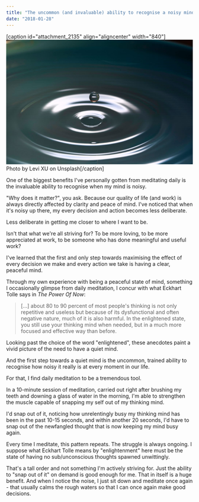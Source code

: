 ```yaml
---
title: "The uncommon (and invaluable) ability to recognise a noisy mind"
date: "2018-01-28"
---
```


\[caption id="attachment\_2135" align="aligncenter" width="840"\]![water droplet noisy mind metaphor](images/levi-xu-125529-1024x683.jpg) Photo by Levi XU on Unsplash\[/caption\]

One of the biggest benefits I've personally gotten from meditating daily is the invaluable ability to recognise when my mind is noisy.

"Why does it matter?", you ask. Because our quality of life (and work) is always directly affected by clarity and peace of mind. I've noticed that when it's noisy up there, my every decision and action becomes less deliberate.

Less deliberate in getting me closer to where I want to be.

Isn't that what we're all striving for? To be more loving, to be more appreciated at work, to be someone who has done meaningful and useful work?

I've learned that the first and only step towards maximising the effect of every decision we make and every action we take is having a clear, peaceful mind.

Through my own experience with being a peaceful state of mind, something I occasionally glimpse from daily meditation, I concur with what Eckhart Tolle says in _The Power Of Now_:

> \[...\] about 80 to 90 percent of most people's thinking is not only repetitive and useless but because of its dysfunctional and often negative nature, much of it is also harmful. In the enlightened state, you still use your thinking mind when needed, but in a much more focused and effective way than before.

Looking past the choice of the word "enlightened", these anecdotes paint a vivid picture of the need to have a quiet mind.

And the first step towards a quiet mind is the uncommon, trained ability to recognise how noisy it really is at every moment in our life.

For that, I find daily meditation to be a tremendous tool.

In a 10-minute session of meditation, carried out right after brushing my teeth and downing a glass of water in the morning, I'm able to strengthen the muscle capable of snapping my self out of my thinking mind.

I'd snap out of it, noticing how unrelentingly busy my thinking mind has been in the past 10-15 seconds, and within another 20 seconds, I'd have to snap out of the newfangled thought that is now keeping my mind busy again.

Every time I meditate, this pattern repeats. The struggle is always ongoing. I suppose what Eckhart Tolle means by "enlightenment" here must be the state of having no sub/unconscious thoughts spawned unwittingly.

That's a tall order and not something I'm actively striving for. Just the ability to "snap out of it" on demand is good enough for me. That in itself is a huge benefit. And when I notice the noise, I just sit down and meditate once again - that usually calms the rough waters so that I can once again make good decisions.
